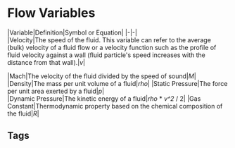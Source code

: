 # Flow Variables  

|Variable|Definition|Symbol or Equation|
|-|-|  
|Velocity|The speed of the fluid. This variable can refer to the average (bulk) velocity of a fluid flow or a velocity function such as the profile of fluid velocity against a wall (fluid particle's speed increases with the distance from that wall).|*v*|  

|Mach|The velocity of the fluid divided by the speed of sound|*M*|
|Density|The mass per unit volume of a fluid|*rho*|
|Static Pressure|The force per unit area exerted by a fluid|*p*|  
|Dynamic Pressure|The kinetic energy of a fluid|*rho* * *v^2* / 2|
|Gas Constant|Thermodynamic property based on the chemical composition of the fluid|*R*|

## Tags
